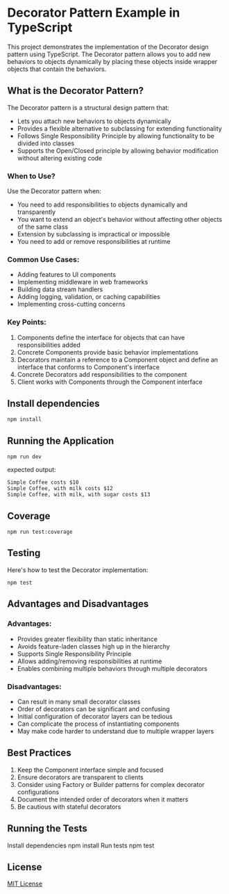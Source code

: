 # Decorator Pattern Example in TypeScript

This project demonstrates the implementation of the Decorator design pattern using TypeScript. The Decorator pattern allows you to add new behaviors to objects dynamically by placing these objects inside wrapper objects that contain the behaviors.

## What is the Decorator Pattern?

The Decorator pattern is a structural design pattern that:
- Lets you attach new behaviors to objects dynamically
- Provides a flexible alternative to subclassing for extending functionality
- Follows Single Responsibility Principle by allowing functionality to be divided into classes
- Supports the Open/Closed principle by allowing behavior modification without altering existing code

### When to Use?

Use the Decorator pattern when:
- You need to add responsibilities to objects dynamically and transparently
- You want to extend an object's behavior without affecting other objects of the same class
- Extension by subclassing is impractical or impossible
- You need to add or remove responsibilities at runtime

### Common Use Cases:
- Adding features to UI components
- Implementing middleware in web frameworks
- Building data stream handlers
- Adding logging, validation, or caching capabilities
- Implementing cross-cutting concerns

### Key Points:
1. Components define the interface for objects that can have responsibilities added
2. Concrete Components provide basic behavior implementations
3. Decorators maintain a reference to a Component object and define an interface that conforms to Component's interface
4. Concrete Decorators add responsibilities to the component
5. Client works with Components through the Component interface

## Install dependencies
```shell
npm install
```

## Running the Application
```shell
npm run dev
```
expected output:
```shell
Simple Coffee costs $10
Simple Coffee, with milk costs $12
Simple Coffee, with milk, with sugar costs $13
```

## Coverage
```shell
npm run test:coverage
```

## Testing
Here's how to test the Decorator implementation:

```shell
npm test
```

## Advantages and Disadvantages

### Advantages:
- Provides greater flexibility than static inheritance
- Avoids feature-laden classes high up in the hierarchy
- Supports Single Responsibility Principle
- Allows adding/removing responsibilities at runtime
- Enables combining multiple behaviors through multiple decorators

### Disadvantages:
- Can result in many small decorator classes
- Order of decorators can be significant and confusing
- Initial configuration of decorator layers can be tedious
- Can complicate the process of instantiating components
- May make code harder to understand due to multiple wrapper layers

## Best Practices

1. Keep the Component interface simple and focused
2. Ensure decorators are transparent to clients
3. Consider using Factory or Builder patterns for complex decorator configurations
4. Document the intended order of decorators when it matters
5. Be cautious with stateful decorators

## Running the Tests

Install dependencies
npm install
Run tests
npm test

## License

[MIT License](LICENSE)